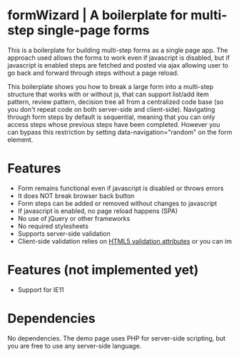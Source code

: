 # formWizard | A boilerplate for multi-step single-page forms
This is a boilerplate for building multi-step forms as a single page app. The approach used allows the forms to work even if javascript is disabled, but if javascript is enabled steps are fetched and posted via ajax allowing user to go back and forward through steps without a page reload. 

This boilerplate shows you how to break a large form into a multi-step structure that works with or without js, that can support list/add item pattern, review pattern, decision tree all from a centralized code base (so you don't repeat code on both server-side and client-side). Navigating through form steps by default is sequential, meaning that you can only access steps whose previous steps have been completed. However you can bypass this restriction by setting data-navigation="random" on the form element.

# Features
- Form remains functional even if javascript is disabled or throws errors
- It does NOT break browser back button 
- Form steps can be added or removed without changes to javascript
- If javascript is enabled, no page reload happens (SPA)
- No use of jQuery or other frameworks
- No required stylesheets
- Supports server-side validation
- Client-side validation relies on [HTML5 validation attributes](https://developer.mozilla.org/en-US/docs/Learn/HTML/Forms/Form_validation) or you can im

# Features (not implemented yet)
- Support for IE11

# Dependencies
No dependencies. The demo page uses PHP for server-side scripting, but you are free to use any server-side language.
